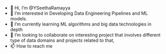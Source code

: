- 👋 Hi, I’m @YSeethaRamayya
- 👀 I’m interested in Developing Data Engineering Pipelines and ML models. 
- 🌱 I’m currently learning ML algorithms and big data technologies in depth
- 💞️ I’m looking to collaborate on interesting project that involves different type of data domains and projects related to that,
- 📫 How to reach me 

<!---
YSeethaRamayya/YSeethaRamayya is a ✨ special ✨ repository because its `README.md` (this file) appears on your GitHub profile.
You can click the Preview link to take a look at your changes.
--->
